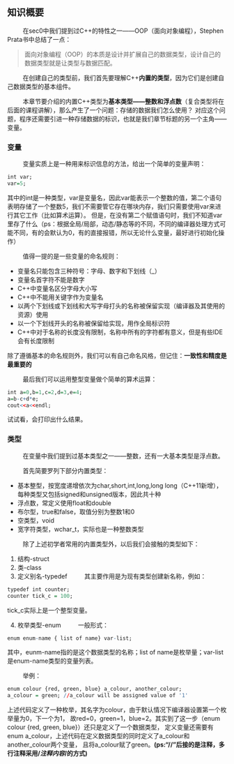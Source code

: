 ## 知识概要

&nbsp;&nbsp;&nbsp;&nbsp;&nbsp;&nbsp;&nbsp;&nbsp;
在sec0中我们提到过C++的特性之一——OOP（面向对象编程），Stephen Prata书中总结了一点：

>面向对象编程（OOP）的本质是设计并扩展自己的数据类型，设计自己的数据类型就是让类型与数据匹配。

&nbsp;&nbsp;&nbsp;&nbsp;&nbsp;&nbsp;&nbsp;&nbsp;
在创建自己的类型前，我们首先要理解C++**内置的类型**，因为它们是创建自己数据类型的基本组件。

&nbsp;&nbsp;&nbsp;&nbsp;&nbsp;&nbsp;&nbsp;&nbsp;
本章节要介绍的内置C++类型为**基本类型——整数和浮点数**（复合类型将在后面的课程讲解），那么产生了一个问题：存储的数据我们怎么使用？
对应这个问题，程序还需要引进一种存储数据的标识，也就是我们章节标题的另一个主角——变量。

### 变量
&nbsp;&nbsp;&nbsp;&nbsp;&nbsp;&nbsp;&nbsp;&nbsp;
变量实质上是一种用来标识信息的方法，给出一个简单的变量声明：

```r
int var;
var=5;
```

其中的int是一种类型，var是变量名，因此var能表示一个整数的值，第二个语句表明存储了一个整数5，我们不需要管它存在哪块内存，我们只需要使用var来进行其它工作（比如算术运算）。
但是，在没有第二个赋值语句时，我们不知道var里存了什么（ps：根据全局/局部，动态/静态等的不同，不同的编译器处理方式可能不同，有的会默认为0，有的直接报错，所以无论什么变量，最好进行初始化操作）

&nbsp;&nbsp;&nbsp;&nbsp;&nbsp;&nbsp;&nbsp;&nbsp;
值得一提的是一些变量的命名规则：
* 变量名只能包含三种符号：字母、数字和下划线（_）
* 变量名首字符不能是数字
* C++中变量名区分字母大小写
* C++中不能用关键字作为变量名
* 以两个下划线或下划线和大写字母打头的名称被保留实现（编译器及其使用的资源）使用
* 以一个下划线开头的名称被保留给实现，用作全局标识符
* C++中对于名称的长度没有限制，名称中所有的字符都有意义，但是有些IDE会有长度限制

除了遵循基本的命名规则外，我们可以有自己命名风格，但记住：**一致性和精度是最重要的**

&nbsp;&nbsp;&nbsp;&nbsp;&nbsp;&nbsp;&nbsp;&nbsp;
最后我们可以运用整型变量做个简单的算术运算：

```r
int a=0,b=1,c=2,d=3,e=4;
a=b-c+d*e;
cout<<a<<endl;
```

试试看，会打印出什么结果。


### 类型
&nbsp;&nbsp;&nbsp;&nbsp;&nbsp;&nbsp;&nbsp;&nbsp;
在变量中我们提到过基本类型之一——整数，还有一大基本类型是浮点数。

&nbsp;&nbsp;&nbsp;&nbsp;&nbsp;&nbsp;&nbsp;&nbsp;
首先简要罗列下部分内置类型：
* 基本整型，按宽度递增依次为char,short,int,long,long long（C++11新增），每种类型又包括signed和unsigned版本，因此共十种
* 浮点数，常定义使用float和double
* 布尔型，true和false，取值分别为整数1和0
* 空类型，void
* 宽字符类型，wchar_t，实际也是一种整数类型

&nbsp;&nbsp;&nbsp;&nbsp;&nbsp;&nbsp;&nbsp;&nbsp;
除了上述初学者常用的内置类型外，以后我们会接触的类型如下：
1. 结构-struct
2. 类-class
3. 定义别名-typedef
&nbsp;&nbsp;&nbsp;&nbsp;&nbsp;&nbsp;&nbsp;&nbsp;
其主要作用是为现有类型创建新名称，例如：

```r
typedef int counter;
counter tick_c = 100;
```

tick_c实际上是一个整型变量。

4. 枚举类型-enum
&nbsp;&nbsp;&nbsp;&nbsp;&nbsp;&nbsp;&nbsp;&nbsp;
一般形式：

```r
enum enum-name { list of name} var-list; 
```

其中，eunm-name指的是这个数据类型的名称；list of name是枚举量；var-list是enum-name类型的变量列表。

&nbsp;&nbsp;&nbsp;&nbsp;&nbsp;&nbsp;&nbsp;&nbsp;
举例：

```r
enum colour {red, green, blue} a_colour, another_colour;
a_colour = green; //a_colour will be assigned value of '1'
```

上述代码定义了一种枚举，其名字为colour，由于默认情况下编译器设置第一个枚举量为0，下一个为1，
故red=0，green=1，blue=2。其实到了这一步（enum colour {red, green, blue}）还只是定义了一个数据类型，
定义变量还需要有enum a_colour，上述代码在定义数据类型的同时定义了a_colour和another_colour两个变量，
且将a_colour赋了green。**(ps:“//”后接的是注释，多行注释采用/*注释内容*/的方式)**









